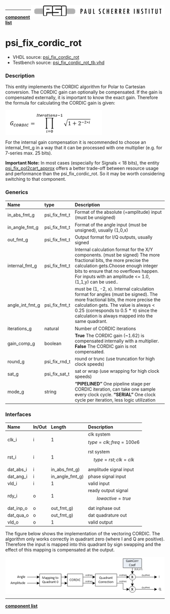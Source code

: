 <img align="right" src="../../doc/psi_logo.png">

***

[**component list**](../README.md)

# psi_fix_cordic_rot
 - VHDL source: [psi_fix_cordic_rot](../../hdl/psi_fix_cordic_rot.vhd)
 - Testbench source: [psi_fix_cordic_rot_tb.vhd](../../testbench/psi_fix_cordic_rot_tb/psi_fix_cordic_rot_tb.vhd)

### Description

This entity implements the CORDIC algorithm for Polar to Cartesian conversion.
The CORDIC gain can optionally be compensated. If the gain is compensated externally, it is important to know the exact gain. Therefore the formula for calculating the CORDIC gain is given:

<img align="center" src="psi_fix_cordic_rot_a.png">

For the internal gain compensation it is recommended to choose an internal_fmt_g in a way that it can be processed with one multiplier (e.g. for 7-series max. 25 bits).

**Important Note:**
In most cases (especially for Signals < 18 bits), the entity [psi_fix_pol2cart_approx](psi_fix_pol2cart_approx.md)  offers a better trade-off between resource usage and performance than the psi_fix_cordic_rot. So it may be worth considering switching to that component.


### Generics
| Name            | type          | Description                                 |
|:----------------|:--------------|:--------------------------------------------|
| in_abs_fmt_g    | psi_fix_fmt_t | Format of the absolute (=amplitude) input (must be unsigned)    |
| in_angle_fmt_g  | psi_fix_fmt_t | Format of the angle input (must be unsigned), usually (1,0,x)    |
| out_fmt_g       | psi_fix_fmt_t | Output format for I/Q outputs, usually signed    |
| internal_fmt_g  | psi_fix_fmt_t | Internal calculation format for the X/Y components. (must be signed) The more fractional bits, the more precise the calculation gets.Choose enough integer bits to ensure that no overflows happen. 	For inputs with an amplitude <= 1.0, (1,1,y) can be used..     |
| angle_int_fmt_g | psi_fix_fmt_t | must be (1, -2, x). Internal calculation format for angles (must be signed).	The more fractional bits, the more precise the calculation gets. The value is always < 0.25 		(corresponds to 0.5 * π) since the calculation is always mapped into the same quadrant.  |
| iterations_g    | natural       | Number of CORDIC iterations        |
| gain_comp_g     | boolean       | **True**		The CORDIC gain (~1.62) is compensated internally with a multiplier. **False**		The CORDIC gain is not compensated.        |
| round_g         | psi_fix_rnd_t | round or trunc  (use truncation for high clock speeds)        |
| sat_g           | psi_fix_sat_t | sat or wrap  (use wrapping for high clock speeds)            |
| mode_g          | string        | **“PIPELINED”**	One pipeline stage per CORDIC iteration, can take one sample every clock cycle.	**“SERIAL”**		One clock cycle per iteration, less logic utilization      |

### Interfaces
| Name      | In/Out   | Length          | Description                              |
|:----------|:---------|:----------------|:-----------------------------------------|
| clk_i     | i        | 1               | clk system $$ type=clk; freq=100e6 $$    |
| rst_i     | i        | 1               | rst system $$ type=rst; clk=clk $$       |
| dat_abs_i | i        | in_abs_fmt_g)   | amplitude signal input                   |
| dat_ang_i | i        | in_angle_fmt_g) | phase signal input                       |
| vld_i     | i        | 1               | valid input                              |
| rdy_i     | o        | 1               | ready output signal $$ lowactive=true $$ |
| dat_inp_o | o        | out_fmt_g)      | dat inphase out                          |
| dat_qua_o | o        | out_fmt_g)      | dat quadrature out                       |
| vld_o     | o        | 1               | valid output                             |


The figure below shows the implementation of the vectoring CORDIC. The algorithm only works correctly in quadrant zero (where I and Q are positive). Therefore the input is mapped into this quadrant by sign swapping and the effect of this mapping is compensated at the output.

<img align="center" src="psi_fix_cordic_rot_b.png">

---
[**component list**](../README.md)
